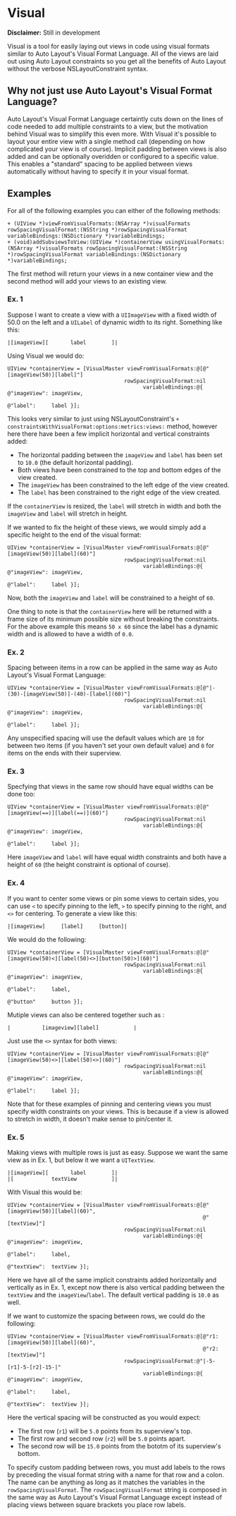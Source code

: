 # Visual

**Disclaimer:** Still in development

Visual is a tool for easily laying out views in code using visual formats similar to Auto Layout's Visual Format Language. All of the views are laid out using Auto Layout constraints so you get all the benefits of Auto Layout without the verbose NSLayoutConstraint syntax.

## Why not just use Auto Layout's Visual Format Language?

Auto Layout's Visual Format Language certaintly cuts down on the lines of code needed to add multiple constraints to a view, but the motivation behind Visual was to simplify this even more. With Visual it's possible to layout your entire view with a single method call (depending on how complicated your view is of course). Implicit padding between views is also added and can be optionally overidden or configured to a specific value. This enables a "standard" spacing to be applied between views automatically without having to specify it in your visual format.

## Examples

For all of the following examples you can either of the following methods:
```
+ (UIView *)viewFromVisualFormats:(NSArray *)visualFormats rowSpacingVisualFormat:(NSString *)rowSpacingVisualFormat variableBindings:(NSDictionary *)variableBindings;
+ (void)addSubviewsToView:(UIView *)containerView usingVisualFormats:(NSArray *)visualFormats rowSpacingVisualFormat:(NSString *)rowSpacingVisualFormat variableBindings:(NSDictionary *)variableBindings;
``` 
The first method will return your views in a new container view and the second method will add your views to an existing view.

### Ex. 1

Suppose I want to create a view with a `UIImageView` with a fixed width of 50.0 on the left and a `UILabel` of dynamic width to its right. Something like this:
```
|[imageView][       label        ]|
```
Using Visual we would do:
```
UIView *containerView = [VisualMaster viewFromVisualFormats:@[@"[imageView(50)][label]"]
                                     rowSpacingVisualFormat:nil
                                           variableBindings:@{ @"imageView": imageView,
                                                               @"label":     label }];

```
This looks very similar to just using NSLayoutConstraint's `+ constraintsWithVisualFormat:options:metrics:views:` method, however here there have been a few implicit horizontal and vertical constraints added:

* The horizontal padding between the `imageView` and `label` has been set to `10.0` (the default horizontal padding).
* Both views have been constrained to the top and bottom edges of the view created.
* The `imageView` has been constrained to the left edge of the view created.
* The `label` has been constrained to the right edge of the view created.

If the `containerView` is resized, the `label` will stretch in width and both the `imageView` and `label` will stretch in height. 

If we wanted to fix the height of these views, we would simply add a specific height to the end of the visual format:
```
UIView *containerView = [VisualMaster viewFromVisualFormats:@[@"[imageView(50)][label](60)"]
                                     rowSpacingVisualFormat:nil
                                           variableBindings:@{ @"imageView": imageView,
                                                               @"label":     label }];

```
Now, both the `imageView` and `label` will be constrained to a height of `60`.

One thing to note is that the `containerView` here will be returned with a frame size of its minimum possible size without breaking the constraints. For the above example this means `50 x 60` since the label has a dynamic width and is allowed to have a width of `0.0`.

### Ex. 2

Spacing between items in a row can be applied in the same way as Auto Layout's Visual Format Language:
```
UIView *containerView = [VisualMaster viewFromVisualFormats:@[@"|-(30)-[imageView(50)]-(40)-[label](60)"]
                                     rowSpacingVisualFormat:nil
                                           variableBindings:@{ @"imageView": imageView,
                                                               @"label":     label }];

```
Any unspecified spacing will use the default values which are `10` for between two items (if you haven't set your own default value) and `0` for items on the ends with their superview.

### Ex. 3

Specfying that views in the same row should have equal widths can be done too:
```
UIView *containerView = [VisualMaster viewFromVisualFormats:@[@"[imageView(==)][label(==)](60)"]
                                     rowSpacingVisualFormat:nil
                                           variableBindings:@{ @"imageView": imageView,
                                                               @"label":     label }];

```
Here `imageView` and `label` will have equal width constraints and both have a height of `60` (the height constraint is optional of course).

### Ex. 4

If you want to center some views or pin some views to certain sides, you can use `<` to specify pinning to the left, `>` to specify pinning to the right, and `<>` for centering. To generate a view like this:
```
|[imageView]     [label]     [button]|
```
We would do the following:
```
UIView *containerView = [VisualMaster viewFromVisualFormats:@[@"[imageView(50)<][label(50)<>][button(50)>](60)"]
                                     rowSpacingVisualFormat:nil
                                           variableBindings:@{ @"imageView": imageView,
                                                               @"label":     label,
                                                               @"button"     button }];

```

Mutiple views can also be centered together such as :
```
|          [imageview][label]           |
```
Just use the `<>` syntax for both views:
```
UIView *containerView = [VisualMaster viewFromVisualFormats:@[@"[imageView(50)<>][label(50)<>](60)"]
                                     rowSpacingVisualFormat:nil
                                           variableBindings:@{ @"imageView": imageView,
                                                               @"label":     label }];

```

Note that for these examples of pinning and centering views you must specify width constraints on your views. This is because if a view is allowed to stretch in width, it doesn't make sense to pin/center it.

### Ex. 5

Making views with multiple rows is just as easy. Suppose we want the same view as in Ex. 1, but below it we want a `UITextView`.
```
|[imageView][       label        ]|
|[            textView           ]|
```
With Visual this would be:

```
UIView *containerView = [VisualMaster viewFromVisualFormats:@[@"[imageView(50)][label](60)",
                                                              @"[textView]"]
                                     rowSpacingVisualFormat:nil
                                           variableBindings:@{ @"imageView": imageView,
                                                               @"label":     label,
                                                               @"textView":  textView }];

```
Here we have all of the same implicit constraints added horizontally and vertically as in Ex. 1, except now there is also vertical padding between the `textView` and the `imageView`/`label`. The default vertical padding is `10.0` as well.

If we want to customize the spacing between rows, we could do the following:
```
UIView *containerView = [VisualMaster viewFromVisualFormats:@[@"r1:[imageView(50)][label](60)",
                                                              @"r2:[textView]"]
                                     rowSpacingVisualFormat:@"|-5-[r1]-5-[r2]-15-|"
                                           variableBindings:@{ @"imageView": imageView,
                                                               @"label":     label,
                                                               @"textView":  textView }];

```
Here the vertical spacing will be constructed as you would expect:

* The first row (`r1`) will be `5.0` points from its superview's top.
* The first row and second row (`r2`) will be `5.0` points apart.
* The second row will be `15.0` points from the bototm of its superview's bottom.

To specify custom padding between rows, you must add labels to the rows by preceding the visual format string with a name for that row and a colon. The name can be anything as long as it matches the variables in the `rowSpacingVisualFormat`. The `rowSpacingVisualFormat` string is composed in the same way as Auto Layout's Visual Format Language except instead of placing views between square brackets you place row labels.
